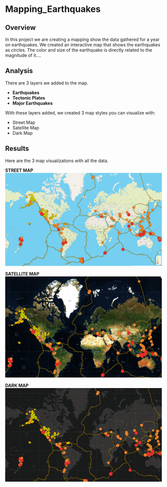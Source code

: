 # Mapping_Earthquakes

## Overview
In this project we are creating a mapping show the data gathered for a year on earthquakes. We created an interactive map that shows the earthquakes as circles. The color and size of the earthquake is directly related to the magnitude of it....
## Analysis
There are 3 layers we added to the map.
- **Earthquakes**
- **Tectonic Plates**
- **Major Earthquakes**  

With these layers added, we created 3 map styles you can visualize with:  
- Street Map
- Satellite Map
- Dark Map  
## Results  
Here are the 3 map visualizations with all the data.  

**STREET MAP**
![street](https://github.com/ManuelRuizF/Mapping_Earthquakes/blob/main/Earthquake_Challenge/static/streetmap.PNG)  
  
    
    
**SATELLITE MAP**
![satellite](https://github.com/ManuelRuizF/Mapping_Earthquakes/blob/main/Earthquake_Challenge/static/satmap.PNG)

**DARK MAP**
![dark](https://github.com/ManuelRuizF/Mapping_Earthquakes/blob/main/Earthquake_Challenge/static/darkmap.PNG)
